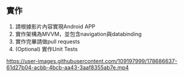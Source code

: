 ## 實作

1. 請根據影片內容實現Android APP
2. 實作架構為MVVM，並包含navigation與databinding
3. 實作完畢請做pull requests
4. (Optional) 實作Unit Tests

https://user-images.githubusercontent.com/109197999/178686637-61d27b04-acbb-4bcb-aa43-3aaf8355ab7e.mp4
